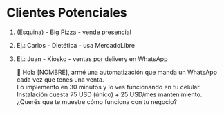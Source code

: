 # Clientes Potenciales

1. (Esquina) - Big Pizza - vende presencial
2. Ej.: Carlos - Dietética - usa MercadoLibre
3. Ej.: Juan - Kiosko - ventas por delivery en WhatsApp

   📲 Hola [NOMBRE], armé una automatización que manda un WhatsApp cada vez que tenés una venta.  
Lo implemento en 30 minutos y lo ves funcionando en tu celular.  
Instalación cuesta 75 USD (único) + 25 USD/mes mantenimiento.  
¿Querés que te muestre cómo funciona con tu negocio?
